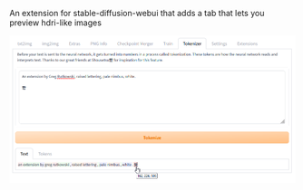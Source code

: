 An extension for stable-diffusion-webui that adds a tab that lets you preview hdri-like images


![](about.png)
